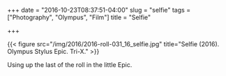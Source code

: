 +++
date = "2016-10-23T08:37:51-04:00"
slug = "selfie"
tags = ["Photography", "Olympus", "Film"]
title = "Selfie"

+++

{{< figure src="/img/2016/2016-roll-031_16_selfie.jpg" title="Selfie (2016). Olympus Stylus Epic. Tri-X." >}}

Using up the last of the roll in the little Epic.


